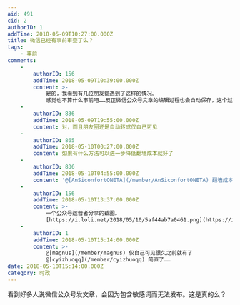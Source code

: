 ```yaml
---
aid: 491
cid: 2
authorID: 1
addTime: 2018-05-09T10:27:00.000Z
title: 微信已经有事前审查了么？
tags:
    - 事前
comments:
    -
        authorID: 156
        addTime: 2018-05-09T10:39:00.000Z
        content: >-
            是的，我看到有几位朋友都遇到了这样的情况。
            感觉也不算什么事前吧……反正微信公众号文章的编辑过程也会自动保存，这个过程肯定就可以进行敏感词审查了。
    -
        authorID: 836
        addTime: 2018-05-09T19:55:00.000Z
        content: 对，而且朋友圈还是自动转成仅自己可见
    -
        authorID: 865
        addTime: 2018-05-10T00:27:00.000Z
        content: 如果有什么方法可以进一步降低翻墙成本就好了
    -
        authorID: 836
        addTime: 2018-05-10T04:55:00.000Z
        content: '@[AnSiconfortONETA](/member/AnSiconfortONETA) 翻墙成本只会越来越高，早日肉翻脱脂吧'
    -
        authorID: 156
        addTime: 2018-05-10T13:37:00.000Z
        content: >-
            一个公众号运营者分享的截图。
            [https://i.loli.net/2018/05/10/5af44ab7a0461.png](https://i.loli.net/2018/05/10/5af44ab7a0461.png)
    -
        authorID: 1
        addTime: 2018-05-10T15:14:00.000Z
        content: >-
            @[magnus](/member/magnus) 仅自己可见很久之前就有了
            @[cyizhuoqq](/member/cyizhuoqq) 简直了……
date: 2018-05-10T15:14:00.000Z
category: 时政
---
```


看到好多人说微信公众号发文章，会因为包含敏感词而无法发布。这是真的么？
